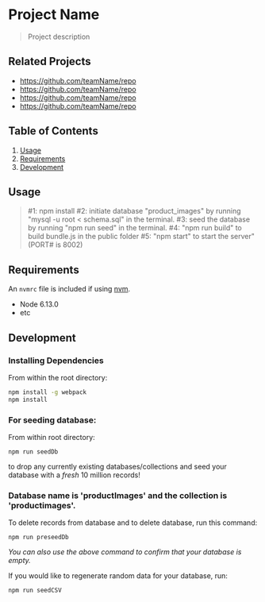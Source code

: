 # Project Name

> Project description

## Related Projects

  - https://github.com/teamName/repo
  - https://github.com/teamName/repo
  - https://github.com/teamName/repo
  - https://github.com/teamName/repo

## Table of Contents

1. [Usage](#Usage)
1. [Requirements](#requirements)
1. [Development](#development)

## Usage

> #1: npm install
> #2: initiate database "product_images" by running "mysql -u root < schema.sql" in the terminal.
> #3: seed the database by running "npm run seed" in the terminal.
> #4: "npm run build" to build bundle.js in the public folder
> #5: "npm start" to start the server" (PORT# is 8002)

## Requirements

An `nvmrc` file is included if using [nvm](https://github.com/creationix/nvm).

- Node 6.13.0
- etc

## Development

### Installing Dependencies

From within the root directory:

```sh
npm install -g webpack
npm install
```

### For seeding database:

From within root directory:
```
npm run seedDb
```

to drop any currently existing databases/collections and seed your database with a _fresh_ 10 million records!

### Database name is 'productImages' and the collection is 'productimages'.

To delete records from database and to delete database, run this command:
```
npm run preseedDb
```
_You can also use the above command to confirm that your database is empty._

If you would like to regenerate random data for your database, run:
```
npm run seedCSV
```
